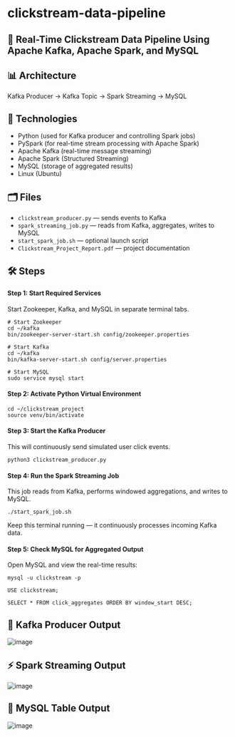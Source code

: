 # clickstream-data-pipeline

## 🚀 Real-Time Clickstream Data Pipeline Using Apache Kafka, Apache Spark, and MySQL

## 📊 Architecture
Kafka Producer → Kafka Topic → Spark Streaming → MySQL

## 🧪 Technologies
- Python (used for Kafka producer and controlling Spark jobs)
- PySpark (for real-time stream processing with Apache Spark)
- Apache Kafka (real-time message streaming)
- Apache Spark (Structured Streaming)
- MySQL (storage of aggregated results)
- Linux (Ubuntu)

## 🗂️ Files
- `clickstream_producer.py` — sends events to Kafka
- `spark_streaming_job.py` — reads from Kafka, aggregates, writes to MySQL
- `start_spark_job.sh` — optional launch script
- `Clickstream_Project_Report.pdf` — project documentation

## 🛠️ Steps
#### Step 1: Start Required Services
Start Zookeeper, Kafka, and MySQL in separate terminal tabs.
```
# Start Zookeeper
cd ~/kafka
bin/zookeeper-server-start.sh config/zookeeper.properties

# Start Kafka
cd ~/kafka
bin/kafka-server-start.sh config/server.properties

# Start MySQL
sudo service mysql start
```
#### Step 2: Activate Python Virtual Environment
```
cd ~/clickstream_project
source venv/bin/activate
```
#### Step 3: Start the Kafka Producer
This will continuously send simulated user click events.
```
python3 clickstream_producer.py
```
#### Step 4: Run the Spark Streaming Job
This job reads from Kafka, performs windowed aggregations, and writes to MySQL.
```
./start_spark_job.sh
```
Keep this terminal running — it continuously processes incoming Kafka data.
#### Step 5: Check MySQL for Aggregated Output
Open MySQL and view the real-time results:
```
mysql -u clickstream -p

USE clickstream;

SELECT * FROM click_aggregates ORDER BY window_start DESC;
```




## 🔧 Kafka Producer Output
![image](https://github.com/user-attachments/assets/9f8c7159-ee5f-4ddb-a330-ca7a9e0b96fd)


## ⚡ Spark Streaming Output
![image](https://github.com/user-attachments/assets/7eeff6f6-86af-4ce1-9d0c-b6017ff9beaa)


## 💾 MySQL Table Output
![image](https://github.com/user-attachments/assets/b59bd1ca-bc56-49b6-a39e-fb743e740404)

